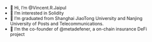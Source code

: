 - 👋 Hi, I’m @Vincent.R.Jaipul
- 👀 I’m interested in Solidity 
- 🌱 I’m graduated from Shanghai JiaoTong University and Nanjing University of Posts and Telecommunications.
- 💞️ I’m the co-founder of @metadefener, a on-chain insurance DeFi project

<!---
lutianzhou001/lutianzhou001 is a ✨ special ✨ repository because its `README.md` (this file) appears on your GitHub profile.
You can click the Preview link to take a look at your changes.
--->

